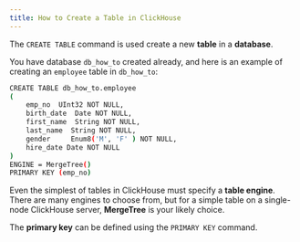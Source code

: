 ```yaml
---
title: How to Create a Table in ClickHouse
---
```



The `CREATE TABLE` command is used create a new **table** in a **database**. 

You have database `db_how_to` created already, and here is an example of creating an `employee` table in `db_how_to`:

```bash
CREATE TABLE db_how_to.employee
(
    emp_no  UInt32 NOT NULL,
    birth_date  Date NOT NULL,
    first_name  String NOT NULL,
    last_name  String NOT NULL,
    gender     Enum8('M', 'F' ) NOT NULL,
    hire_date Date NOT NULL
)
ENGINE = MergeTree()
PRIMARY KEY (emp_no)
```

Even the simplest of tables in ClickHouse must specify a **table engine**. There are many engines to choose from, but for a simple table on a single-node ClickHouse server, **MergeTree** is your likely choice.

The **primary key** can be defined using the `PRIMARY KEY` command.